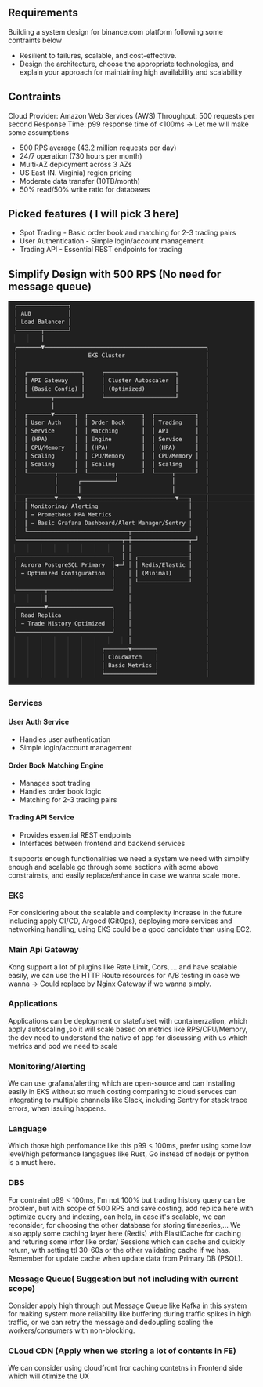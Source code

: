 ## Requirements
Building a system design for binance.com platform following some contraints below
* Resilient to failures, scalable, and cost-effective.
* Design the architecture, choose the appropriate technologies, and explain your approach for maintaining high availability and scalability

## Contraints 
Cloud Provider:  Amazon Web Services (AWS)
Throughput: 500 requests per second
Response Time: p99 response time of <100ms
-> Let me will make some assumptions 
* 500 RPS average (43.2 million requests per day)
* 24/7 operation (730 hours per month)
* Multi-AZ deployment across 3 AZs
* US East (N. Virginia) region pricing
* Moderate data transfer (10TB/month)
* 50% read/50% write ratio for databases

## Picked features ( I will pick 3 here)
* Spot Trading - Basic order book and matching for 2-3 trading pairs
* User Authentication - Simple login/account management
* Trading API - Essential REST endpoints for trading
  
## Simplify Design with 500 RPS (No need for message queue)
![System Architecture](images/architecture-diagram.png)

### Services
#### User Auth Service
* Handles user authentication
* Simple login/account management


#### Order Book Matching Engine
* Manages spot trading
* Handles order book logic
* Matching for 2-3 trading pairs

#### Trading API Service
* Provides essential REST endpoints
* Interfaces between frontend and backend services

It supports enough functionalities we need a system  we need with simplify enough and scalable go through some sections with some above constrainsts, and easily replace/enhance in case we wanna scale more.
### EKS
For considering about the scalable and complexity increase in the future including apply CI/CD, Argocd (GitOps), deploying more services and networking handling, using EKS could be a good candidate than using EC2.

### Main Api Gateway
Kong support a lot of plugins like Rate Limit, Cors, ... and have scalable easily, we can use the HTTP Route resources for A/B testing in case we wanna -> Could replace by Nginx Gateway if we wanna simply.

### Applications
 Applications can be deployment or statefulset with containerzation, which apply autoscaling ,so it will scale based on metrics like RPS/CPU/Memory, the dev need to understand the native of app for discussing with us which metrics and pod we need to scale

### Monitoring/Alerting
 We can use grafana/alerting which are open-source and can installing easily in EKS without so much costing comparing to cloud servces can integrating to multiple channels like Slack, including Sentry for stack trace errors, when issuing happens.

### Language 
Which those high perfomance like this p99 < 100ms, prefer using some low level/high peformance langagues like Rust, Go instead of nodejs or python is a must here.

### DBS
For contraint p99 < 100ms, I'm not 100% but trading history query can be problem, but with scope of 500 RPS and save costing, add replica here with optimize query and indexing, can help, in case it's scalable, we can reconsider, for choosing the other database for storing timeseries,... 
We also apply some caching layer here (Redis) with ElastiCache for caching and returing some infor like order/ Sessions which can cache and quickly return, with setting ttl 30-60s or the other validating cache if we has. Remember for update cache when update data from Primary DB (PSQL).

### Message Queue( Suggestion but not including with current scope)
Consider apply high through put Message Queue like Kafka in this system for making system more reliability like buffering during traffic spikes in high traffic, or we can retry the message and dedoupling scaling the workers/consumers with non-blocking.
### CLoud CDN (Apply when we storing a lot of contents in FE)
We can consider using cloudfront fror caching contetns in Frontend side which will otimize the UX

